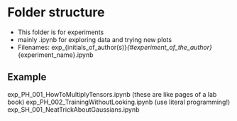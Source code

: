 # Folder structure
- This folder is for experiments
- mainly .ipynb for exploring data and trying new plots
- Filenames: exp_{initials_of_author(s)}_{#experiment_of_the_author}_{experiment_name}.ipynb

## Example
exp_PH_001_HowToMultiplyTensors.ipynb (these are like pages of a lab book)
exp_PH_002_TrainingWithoutLooking.ipynb  (use literal programming!)
exp_SH_001_NeatTrickAboutGaussians.ipynb